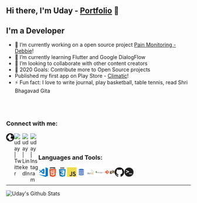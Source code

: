 ## Hi there, I'm Uday - [Portfolio][website] 👋

## I'm a Developer
- 🔭 I’m currently working on a open source project [Pain Monitoring - Debbie][project]!
- 🌱 I’m currently learning Flutter and Google DialogFlow 
- 👯 I’m looking to collaborate with other content creators
- 🥅 2020 Goals: Contribute more to Open Source projects
- Published my first app on Play Store - [Climatic][climatic]!
- ⚡ Fun fact: I love to write journal, play basketball, table tennis, read Shri Bhagavad Gita

<br />
<br />

### Connect with me:

[<img align="left" alt="udaysite" width="22px" src="https://raw.githubusercontent.com/iconic/open-iconic/master/svg/globe.svg" />][website]
[<img align="left" alt="uday | Twitter" width="22px" src="https://cdn.jsdelivr.net/npm/simple-icons@v3/icons/twitter.svg" />][twitter]
[<img align="left" alt="uday | LinkedIn" width="22px" src="https://cdn.jsdelivr.net/npm/simple-icons@v3/icons/linkedin.svg" />][linkedin]
[<img align="left" alt="uday | Instagram" width="22px" src="https://cdn.jsdelivr.net/npm/simple-icons@v3/icons/instagram.svg" />][instagram]

<br />
<br />

### Languages and Tools:

<img align="left" alt="Visual Studio Code" width="26px" src="https://raw.githubusercontent.com/github/explore/80688e429a7d4ef2fca1e82350fe8e3517d3494d/topics/visual-studio-code/visual-studio-code.png" />
<img align="left" alt="HTML5" width="26px" src="https://raw.githubusercontent.com/github/explore/80688e429a7d4ef2fca1e82350fe8e3517d3494d/topics/html/html.png" />
<img align="left" alt="CSS3" width="26px" src="https://raw.githubusercontent.com/github/explore/80688e429a7d4ef2fca1e82350fe8e3517d3494d/topics/css/css.png" />
<img align="left" alt="JavaScript" width="26px" src="https://raw.githubusercontent.com/github/explore/80688e429a7d4ef2fca1e82350fe8e3517d3494d/topics/javascript/javascript.png" />
<img align="left" alt="SQL" width="26px" src="https://raw.githubusercontent.com/github/explore/80688e429a7d4ef2fca1e82350fe8e3517d3494d/topics/sql/sql.png" />
<img align="left" alt="MySQL" width="26px" src="https://raw.githubusercontent.com/github/explore/80688e429a7d4ef2fca1e82350fe8e3517d3494d/topics/mysql/mysql.png" />
<img align="left" alt="MongoDB" width="26px" src="https://raw.githubusercontent.com/github/explore/80688e429a7d4ef2fca1e82350fe8e3517d3494d/topics/mongodb/mongodb.png" />
<img align="left" alt="Git" width="26px" src="https://raw.githubusercontent.com/github/explore/80688e429a7d4ef2fca1e82350fe8e3517d3494d/topics/git/git.png" />
<img align="left" alt="GitHub" width="26px" src="https://raw.githubusercontent.com/github/explore/78df643247d429f6cc873026c0622819ad797942/topics/github/github.png" />
<img align="left" alt="HTML5" width="26px" src="https://raw.githubusercontent.com/github/explore/80688e429a7d4ef2fca1e82350fe8e3517d3494d/topics/terminal/terminal.png" />

<br />
<br />

---

<img align="left" alt="Uday's Github Stats" src="https://github-readme-stats.vercel.app/api?username=ug2454&show_icons=true&hide_border=true" />

[website]: https://portfoliouday.000webhostapp.com/
[twitter]: https://twitter.com/TheRealMecazor
[instagram]: https://www.instagram.com/mecazor11/
[linkedin]: https://www.linkedin.com/in/uday11garg/
[project]: https://github.com/coding-cohort/Web-App-Repo
[climatic]:https://play.google.com/store/apps/details?id=co.udayweather.climatic
